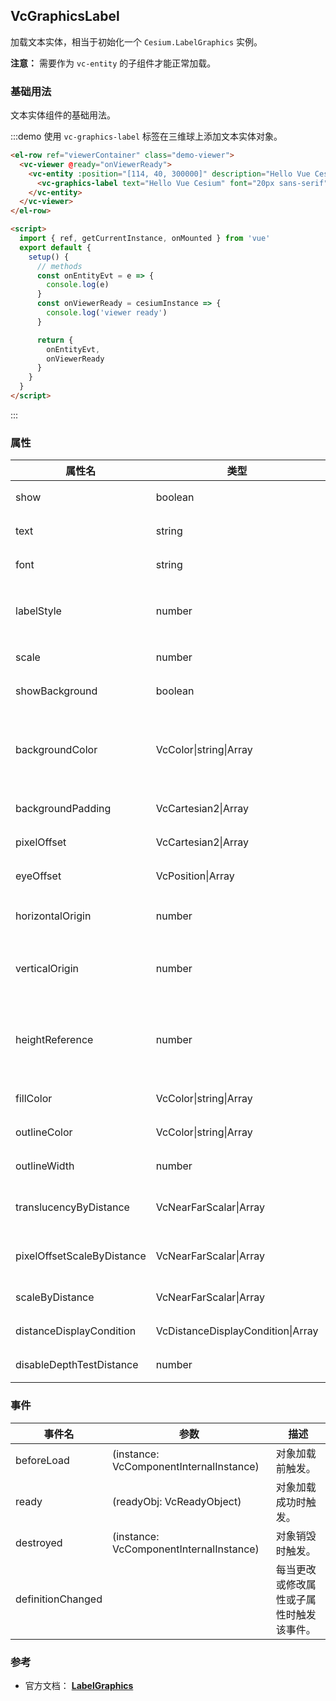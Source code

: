 ## VcGraphicsLabel

加载文本实体，相当于初始化一个 `Cesium.LabelGraphics` 实例。

**注意：** 需要作为 `vc-entity` 的子组件才能正常加载。

### 基础用法

文本实体组件的基础用法。

:::demo 使用 `vc-graphics-label` 标签在三维球上添加文本实体对象。

```html
<el-row ref="viewerContainer" class="demo-viewer">
  <vc-viewer @ready="onViewerReady">
    <vc-entity :position="[114, 40, 300000]" description="Hello Vue Cesium" @click="onEntityEvt" @mouseover="onEntityEvt" @mouseout="onEntityEvt">
      <vc-graphics-label text="Hello Vue Cesium" font="20px sans-serif" :pixelOffset="[0, 20]" fillColor="red"></vc-graphics-label>
    </vc-entity>
  </vc-viewer>
</el-row>

<script>
  import { ref, getCurrentInstance, onMounted } from 'vue'
  export default {
    setup() {
      // methods
      const onEntityEvt = e => {
        console.log(e)
      }
      const onViewerReady = cesiumInstance => {
        console.log('viewer ready')
      }

      return {
        onEntityEvt,
        onViewerReady
      }
    }
  }
</script>
```

:::

### 属性

<!-- prettier-ignore -->
| 属性名 | 类型 | 默认值 | 描述 | 可选值 |
| ------ | --------- | ----------- | ------------ | --- |
| show | boolean | `true` | `optional` 指定 label 是否显示。 |
| text | string | | `optional` 指定 label 文字，支持'\n'换行符。 |
| font | string | `'30px sans-serif'` | `optional` 指定 label CSS 字体。 |
| labelStyle | number | `0` | `optional` 指定 label 绘制风格。 **FILL: 0, OUTLINE: 1, FILL_AND_OUTLINE: 2** |0/1/2|
| scale | number | `1.0` | `optional` 指定 label 缩放比例。 |
| showBackground | boolean | `false` | `optional` 指定 label 是否显示背景。 |
| backgroundColor | VcColor\|string\|Array | `{ x: 0.165, y: 0.165, z: 0.165, w: 0.8 }` | `optional` 指定 label 背景颜色。 |
| backgroundPadding | VcCartesian2\|Array | `{x: 7, y: 5}` | `optional` 指定 label 背景偏移量。 |
| pixelOffset | VcCartesian2\|Array | `{x: 0, y: 0}` | `optional` 指定 label 像素偏移量。 |
| eyeOffset | VcPosition\|Array | `{x: 0, y: 0, z: 0}` | `optional` 指定 label 视角偏移量。 |
| horizontalOrigin | number | `0` | `optional` 指定 label 水平对齐方式。 **CENTER: 0, LEFT: 1, RIGHT: -1** |0/1/-1|
| verticalOrigin | number | `0` | `optional` 指定 label 垂直对齐方式。 **CENTER: 0, BOTTOM: 1, BASELINE: 2, TOP: -1**|0/1/2/-1|
| heightReference | number | `0` | `optional` 指定 label 高度模式。 **NONE: 0, CLAMP_TO_GROUND: 1, RELATIVE_TO_GROUND: 2** |0/1/2|
| fillColor | VcColor\|string\|Array | `white` | `optional` 指定 label 填充颜色。 |
| outlineColor | VcColor\|string\|Array | `black` | `optional` 指定 label 轮廓线颜色。 |
| outlineWidth | number | `1.0` | `optional` 指定 label 轮廓线宽度。 |
| translucencyByDistance | VcNearFarScalar\|Array | | `optional` 指定 label 透明度随相机距离改变的参数。 |
| pixelOffsetScaleByDistance | VcNearFarScalar\|Array | | `optional` 指定 label 偏移量随相机距离改变的参数。 |
| scaleByDistance | VcNearFarScalar\|Array | | `optional` 指定 label 缩放随相机距离改变的参数。 |
| distanceDisplayCondition | VcDistanceDisplayCondition\|Array | | `optional` 指定 label 相机距离的显示条件。 |
| disableDepthTestDistance | number | | `optional` 指定 label 的深度测试距离。 |

### 事件

| 事件名            | 参数                                    | 描述                                     |
| ----------------- | --------------------------------------- | ---------------------------------------- |
| beforeLoad        | (instance: VcComponentInternalInstance) | 对象加载前触发。                         |
| ready             | (readyObj: VcReadyObject)               | 对象加载成功时触发。                     |
| destroyed         | (instance: VcComponentInternalInstance) | 对象销毁时触发。                         |
| definitionChanged |                                         | 每当更改或修改属性或子属性时触发该事件。 |

### 参考

- 官方文档： **[LabelGraphics](https://cesium.com/docs/cesiumjs-ref-doc/LabelGraphics.html)**
